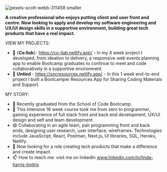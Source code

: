 ![pexels-scott-webb-311458 smaller](https://user-images.githubusercontent.com/93371648/160214314-5216bc5f-e976-49bd-95f2-ef5aaf7074fc.jpg)



**A creative professional who enjoys putting client and user front and centre. Now looking to apply and develop my software engineering and UX/UI design skills in a supportive environment, building great tech products that have a real impact.**

VIEW MY PROJECTS:
- 👯 {**Co:llab**}- https://co-llab.netlify.app/ - In my 4 week project I developed, from ideation to delivery, a responsive web events planning app to enable Bootcamp graduates to continue to meet and code collaboratively in a supportive environment. 
- 👯 **Untied** -  https://socresources.netlify.app/ - In this 1 week end-to-end project I built a Bootcamper Resources App for Sharing Coding Materials and Support. 

MY STORY:

- 🔭 Recently graduated from the School of Code Bootcamp.
- 🌱 This intensive 16 week course took me from zero to programmer, gaining experience of full stack front and back end development, UX/UI design and self and team development.
- 😄 Collaborating in an agile team, pair programming front and back ends, designing user research, user interface, wireframes. Technologies include JavaScript, React, Postman, Next.js, UI libraries, SQL, Heroku, Netlify.   
- 💬 Now looking for a role creating tech products that make a difference and create impact.
- 📫 How to reach me: visit me on linkedIn www.linkedin.com/in/linda-harris-lindris



